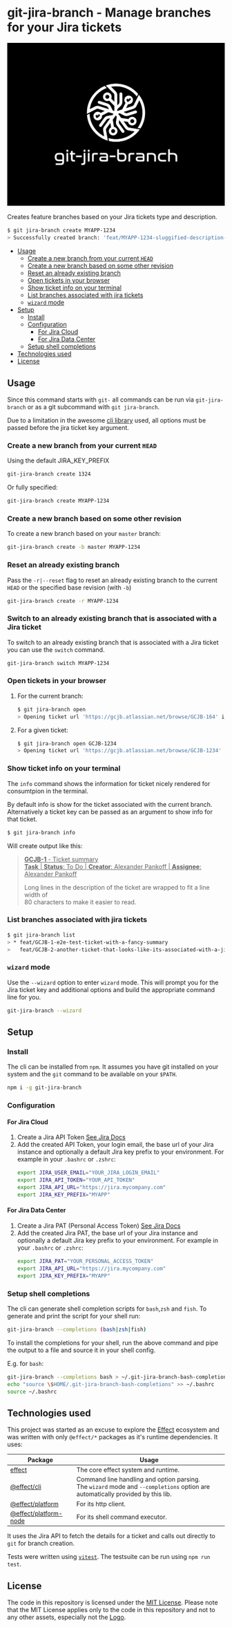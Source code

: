# git-jira-branch - Manage branches for your Jira tickets

<p align="center">
  <img
    title="git-jira-branch Logo"
    alt="git-jira-branch Logo"
    src="./assets/gjb-logo.svg"
  >
</p>

Creates feature branches based on your Jira tickets type and description.

```bash
$ git jira-branch create MYAPP-1234
> Successfully created branch: 'feat/MYAPP-1234-sluggified-description-used-as-branchname'
```

<!-- vscode-markdown-toc -->

- [Usage](#Usage)
  - [Create a new branch from your current `HEAD`](#CreateanewbranchfromyourcurrentHEAD)
  - [Create a new branch based on some other revision](#Createanewbranchbasedonsomeotherrevision)
  - [Reset an already existing branch](#Resetanalreadyexistingbranch)
  - [Open tickets in your browser](#Openticketsinyourbrowser)
  - [Show ticket info on your terminal](#Showticketinfoonyourterminal)
  - [List branches associated with jira tickets](#Listbranchesassociatedwithjiratickets)
  - [`wizard` mode](#wizardmode)
- [Setup](#Setup)
  - [Install](#Install)
  - [Configuration](#Configuration)
    - [For Jira Cloud](#ForJiraCloud)
    - [For Jira Data Center](#ForJiraDataCenter)
  - [Setup shell completions](#Setupshellcompletions)
- [Technologies used](#Technologiesused)
- [License](#License)

<!-- vscode-markdown-toc-config
	numbering=false
	autoSave=true
	/vscode-markdown-toc-config -->
<!-- /vscode-markdown-toc -->

## <a name='Usage'></a>Usage

Since this command starts with `git-` all commands can be run via
`git-jira-branch` or as a git subcommand with `git jira-branch`.

Due to a limitation in the awesome [cli
library](https://github.com/Effect-TS/cli) used, all options must be passed
before the jira ticket key argument.

### <a name='CreateanewbranchfromyourcurrentHEAD'></a>Create a new branch from your current `HEAD`

Using the default JIRA_KEY_PREFIX

```bash
git-jira-branch create 1324
```

Or fully specified:

```bash
git-jira-branch create MYAPP-1234
```

### <a name='Createanewbranchbasedonsomeotherrevision'></a>Create a new branch based on some other revision

To create a new branch based on your `master` branch:

```bash
git-jira-branch create -b master MYAPP-1234
```

### <a name='Resetanalreadyexistingbranch'></a>Reset an already existing branch

Pass the `-r|--reset` flag to reset an already existing branch to the current
`HEAD` or the specified base revision (with `-b`)

```bash
git-jira-branch create -r MYAPP-1234
```

### Switch to an already existing branch that is associated with a Jira ticket

To switch to an already existing branch that is associated with a Jira ticket
you can use the `switch` command.

```bash
git-jira-branch switch MYAPP-1234
```

### <a name='Openticketsinyourbrowser'></a>Open tickets in your browser

1. For the current branch:
   ```bash
   $ git jira-branch open
   > Opening ticket url 'https://gcjb.atlassian.net/browse/GCJB-164' in your default browser...
   ```
2. For a given ticket:
   ```bash
   $ git jira-branch open GCJB-1234
   > Opening ticket url 'https://gcjb.atlassian.net/browse/GCJB-1234' in your default browser...
   ```

### <a name='Showticketinfoonyourterminal'></a>Show ticket info on your terminal

The `info` command shows the information for ticket nicely rendered for
consumtpion in the terminal.

By default info is show for the ticket associated with the current branch.
Alternatively a ticket key can be passed as an argument to show info for that
ticket.

```bash
$ git jira-branch info
```

Will create output like this:

> <ins>**GCJB-1** - Ticket summary</ins></br>
> <ins>**Task** | **Status**: To Do | **Creator**: Alexander Pankoff | **Assignee**: Alexander Pankoff</ins>
>
> Long lines in the description of the ticket are wrapped to fit a line width of<br>
> 80 characters to make it easier to read.

### <a name='Listbranchesassociatedwithjiratickets'></a>List branches associated with jira tickets

```bash
$ git jira-branch list
> * feat/GCJB-1-e2e-test-ticket-with-a-fancy-summary
>   feat/GCJB-2-another-ticket-that-looks-like-its-associated-with-a-jira-ticket
```

### <a name='wizardmode'></a>`wizard` mode

Use the `--wizard` option to enter `wizard` mode. This will prompt you for the
Jira ticket key and additional options and build the appropriate command line
for you.

```bash
git-jira-branch --wizard
```

## <a name='Setup'></a>Setup

### <a name='Install'></a>Install

The cli can be installed from `npm`. It assumes you have git installed on your
system and the `git` command to be available on your `$PATH`.

```bash
npm i -g git-jira-branch
```

### <a name='Configuration'></a>Configuration

#### <a name='ForJiraCloud'></a>For Jira Cloud

1. Create a Jira API Token [See Jira
   Docs](https://support.atlassian.com/atlassian-account/docs/manage-api-tokens-for-your-atlassian-account/)
1. Add the created API Token, your login email, the base url of your Jira
   instance and optionally a default Jira key prefix to your environment.
   For example in your `.bashrc` or `.zshrc`:
   ```bash
   export JIRA_USER_EMAIL="YOUR_JIRA_LOGIN_EMAIL"
   export JIRA_API_TOKEN="YOUR_API_TOKEN"
   export JIRA_API_URL="https://jira.mycompany.com"
   export JIRA_KEY_PREFIX="MYAPP"
   ```

#### <a name='ForJiraDataCenter'></a>For Jira Data Center

1. Create a Jira PAT (Personal Access Token) [See Jira
   Docs](https://confluence.atlassian.com/enterprise/using-personal-access-tokens-1026032365.html)
1. Add the created Jira PAT, the base url of your Jira instance and optionally a
   default Jira key prefix to your environment.
   For example in your `.bashrc` or `.zshrc`:
   ```bash
   export JIRA_PAT="YOUR_PERSONAL_ACCESS_TOKEN"
   export JIRA_API_URL="https://jira.mycompany.com"
   export JIRA_KEY_PREFIX="MYAPP"
   ```

### <a name='Setupshellcompletions'></a>Setup shell completions

The cli can generate shell completion scripts for `bash`,`zsh` and `fish`. To
generate and print the script for your shell run:

```bash
git-jira-branch --completions (bash|zsh|fish)
```

To install the completions for your shell, run the above command and pipe the
output to a file and source it in your shell config.

E.g. for `bash`:

```bash
git-jira-branch --completions bash > ~/.git-jira-branch-bash-completions
echo "source \$HOME/.git-jira-branch-bash-completions" >> ~/.bashrc
source ~/.bashrc
```

## <a name='Technologiesused'></a>Technologies used

This project was started as an excuse to explore the
[Effect](https://effect.website/) ecosystem and was written with only
`@effect/*` packages as it's runtime dependencies. It uses:

| Package                                                        | Usage                                                                                                                             |
| -------------------------------------------------------------- | --------------------------------------------------------------------------------------------------------------------------------- |
| [effect](https://github.com/Effect-TS/effect)                  | The core effect system and runtime.                                                                                               |
| [@effect/cli](https://github.com/Effect-TS/cli)                | Command line handling and option parsing.<br>The `wizard` mode and `--completions` option are automatically provided by this lib. |
| [@effect/platform](https://github.com/Effect-TS/platform)      | For its http client.                                                                                                              |
| [@effect/platform-node](https://github.com/Effect-TS/platform) | For its shell command executor.                                                                                                   |

It uses the Jira API to fetch the details for a ticket and calls out directly to `git` for branch creation.

Tests were written using [`vitest`](https://vitest.dev). The testsuite can be run using `npm run test`.

## <a name='License'></a>License

The code in this repository is licensed under the [MIT License](/LICENSE).
Please note that the MIT License applies only to the code in this repository and
not to any other assets, especially not the [Logo](/assets/gjb-logo.svg).
